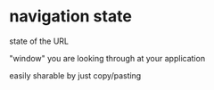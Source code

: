 # navigation state

state of the URL

"window" you are looking through at your application

easily sharable by just copy/pasting
